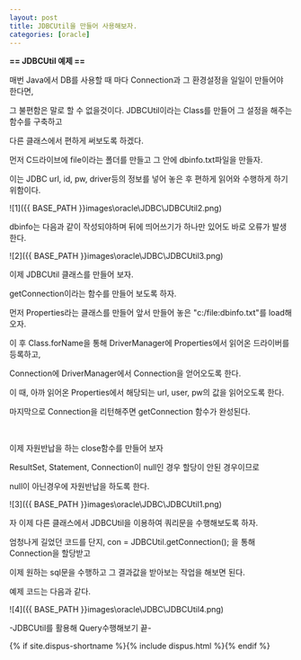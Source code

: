 ```yaml
---
layout: post
title: JDBCUtil을 만들어 사용해보자.
categories: [oracle]
---
```


**== JDBCUtil 예제 ==**<br>

매번 Java에서 DB를 사용할 때 마다 Connection과 그 환경설정을 일일이 만들어야 한다면,<br>

그 불편함은 말로 할 수 없을것이다. JDBCUtil이라는 Class를 만들어 그 설정을 해주는 함수를 구축하고<br>

다른 클래스에서 편하게 써보도록 하겠다.<br>

먼저 C드라이브에 file이라는 폴더를 만들고 그 안에 dbinfo.txt파일을 만들자.<br>

이는 JDBC url, id, pw, driver등의 정보를 넣어 놓은 후 편하게 읽어와 수행하게 하기 위함이다.<br>

![1]({{ BASE_PATH }}images\oracle\JDBC\JDBCUtil2.png)<br>

dbinfo는 다음과 같이 작성되야하며 뒤에 띄어쓰기가 하나만 있어도 바로 오류가 발생한다.<br>

![2]({{ BASE_PATH }}images\oracle\JDBC\JDBCUtil3.png)<br>

이제 JDBCUtil 클래스를 만들어 보자.<br>

getConnection이라는 함수를 만들어 보도록 하자.<br>

먼저 Properties라는 클래스를 만들어 앞서 만들어 놓은 "c:/file:dbinfo.txt"를 load해 오자.<br>

이 후 Class.forName을 통해 DriverManager에 Properties에서 읽어온 드라이버를 등록하고,<br>

Connection에 DriverManager에서 Connection을 얻어오도록 한다.<br>

이 때, 아까 읽어온 Properties에서 해당되는 url, user, pw의 값을 읽어오도록 한다.<br>

마지막으로 Connection을 리턴해주면 getConnection 함수가 완성된다.<br>

<br>

이제 자원반납을 하는 close함수를 만들어 보자<br>

ResultSet, Statement, Connection이 null인 경우 할당이 안된 경우이므로<br>

null이 아닌경우에 자원반납을 하도록 한다.<br>

![3]({{ BASE_PATH }}images\oracle\JDBC\JDBCUtil1.png)<br>

자 이제 다른 클래스에서 JDBCUtil을 이용하여 쿼리문을 수행해보도록 하자.<br>

엄청나게 길었던 코드를 단지, con = JDBCUtil.getConnection(); 을 통해 Connection을 할당받고<br>

이제 원하는 sql문을 수행하고 그 결과값을 받아보는 작업을 해보면 된다.<br>

예제 코드는 다음과 같다.<br>

![4]({{ BASE_PATH }}images\oracle\JDBC\JDBCUtil4.png)<br>

-JDBCUtil를 활용해 Query수행해보기 끝-<br>



{% if site.dispus-shortname %}{% include dispus.html %}{% endif %}
